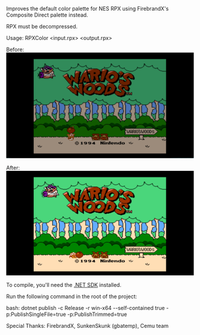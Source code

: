 Improves the default color palette for NES RPX using FirebrandX's Composite Direct palette instead.

RPX must be decompressed.

Usage: RPXColor <input.rpx> <output.rpx>

Before:
![Before](images/Before.png)

After:
![After](images/After.png)


To compile, you'll need the [.NET SDK](https://dotnet.microsoft.com/en-us/download) installed.

Run the following command in the root of the project:

bash:
dotnet publish -c Release -r win-x64 --self-contained true -p:PublishSingleFile=true -p:PublishTrimmed=true



Special Thanks:
FirebrandX,
SunkenSkunk (gbatemp),
Cemu team